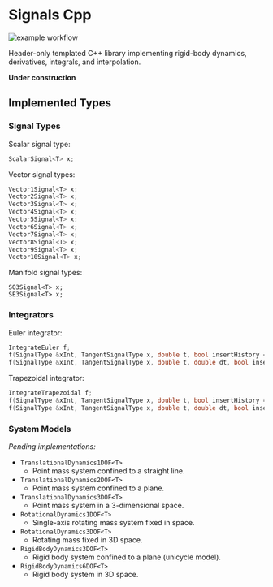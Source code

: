 # Signals Cpp

![example workflow](https://github.com/goromal/signals-cpp/actions/workflows/test.yml/badge.svg)

Header-only templated C++ library implementing rigid-body dynamics, derivatives, integrals, and interpolation.

**Under construction**

## Implemented Types

### Signal Types

Scalar signal type:

```cpp
ScalarSignal<T> x;
```

Vector signal types:

```cpp
Vector1Signal<T> x;
Vector2Signal<T> x;
Vector3Signal<T> x;
Vector4Signal<T> x;
Vector5Signal<T> x;
Vector6Signal<T> x;
Vector7Signal<T> x;
Vector8Signal<T> x;
Vector9Signal<T> x;
Vector10Signal<T> x;
```

Manifold signal types:

```
SO3Signal<T> x;
SE3Signal<T> x;
```

### Integrators

Euler integrator:

```cpp
IntegrateEuler f;
f(SignalType &xInt, TangentSignalType x, double t, bool insertHistory = false);
f(SignalType &xInt, TangentSignalType x, double t, double dt, bool insertHistory = false);
```

Trapezoidal integrator:

```cpp
IntegrateTrapezoidal f;
f(SignalType &xInt, TangentSignalType x, double t, bool insertHistory = false);
f(SignalType &xInt, TangentSignalType x, double t, double dt, bool insertHistory = false);
```

### System Models

*Pending implementations:*

- `TranslationalDynamics1DOF<T>`
  - Point mass system confined to a straight line.
- `TranslationalDynamics2DOF<T>`
  - Point mass system confined to a plane.
- `TranslationalDynamics3DOF<T>`
  - Point mass system in a 3-dimensional space.
- `RotationalDynamics1DOF<T>`
  - Single-axis rotating mass system fixed in space.
- `RotationalDynamics3DOF<T>`
  - Rotating mass fixed in 3D space.
- `RigidBodyDynamics3DOF<T>`
  - Rigid body system confined to a plane (unicycle model).
- `RigidBodyDynamics6DOF<T>`
  - Rigid body system in 3D space.
